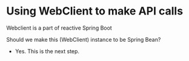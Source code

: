 # Using WebClient to make API calls

Webclient is a part of reactive Spring Boot

Should we make this (WebClient) instance to be Spring Bean?
- Yes. This is the next step.
